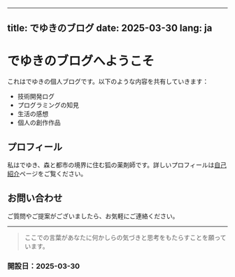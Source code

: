 
---
title: でゆきのブログ
date: 2025-03-30
lang: ja
---

# でゆきのブログへようこそ

これはでゆきの個人ブログです。以下のような内容を共有していきます：

- 技術開発ログ
- プログラミングの知見
- 生活の感想
- 個人の創作作品

## プロフィール

私はでゆき、森と都市の境界に住む狐の薬剤師です。詳しいプロフィールは[自己紹介](/ja/about/)ページをご覧ください。

## お問い合わせ

ご質問やご提案がございましたら、お気軽にご連絡ください。

---

> ここでの言葉があなたに何かしらの気づきと思考をもたらすことを願っています。
### 開設日：**2025-03-30**